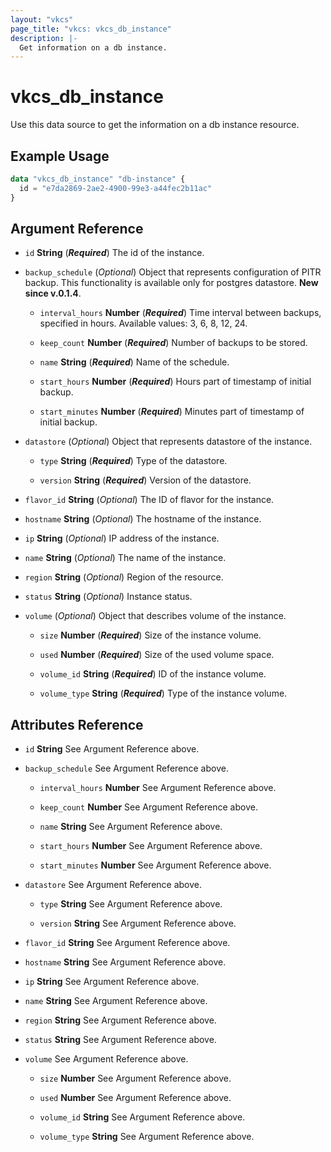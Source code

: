 ```yaml
---
layout: "vkcs"
page_title: "vkcs: vkcs_db_instance"
description: |-
  Get information on a db instance.
---
```


# vkcs_db_instance

Use this data source to get the information on a db instance resource.

## Example Usage

```terraform
data "vkcs_db_instance" "db-instance" {
  id = "e7da2869-2ae2-4900-99e3-a44fec2b11ac"
}
```

## Argument Reference
- `id` **String** (***Required***) The id of the instance.

- `backup_schedule` (*Optional*) Object that represents configuration of PITR backup. This functionality is available only for postgres datastore. **New since v.0.1.4**.
  - `interval_hours` **Number** (***Required***) Time interval between backups, specified in hours. Available values: 3, 6, 8, 12, 24.

  - `keep_count` **Number** (***Required***) Number of backups to be stored.

  - `name` **String** (***Required***) Name of the schedule.

  - `start_hours` **Number** (***Required***) Hours part of timestamp of initial backup.

  - `start_minutes` **Number** (***Required***) Minutes part of timestamp of initial backup.

- `datastore` (*Optional*) Object that represents datastore of the instance.
  - `type` **String** (***Required***) Type of the datastore.

  - `version` **String** (***Required***) Version of the datastore.

- `flavor_id` **String** (*Optional*) The ID of flavor for the instance.

- `hostname` **String** (*Optional*) The hostname of the instance.

- `ip` **String** (*Optional*) IP address of the instance.

- `name` **String** (*Optional*) The name of the instance.

- `region` **String** (*Optional*) Region of the resource.

- `status` **String** (*Optional*) Instance status.

- `volume` (*Optional*) Object that describes volume of the instance.
  - `size` **Number** (***Required***) Size of the instance volume.

  - `used` **Number** (***Required***) Size of the used volume space.

  - `volume_id` **String** (***Required***) ID of the instance volume.

  - `volume_type` **String** (***Required***) Type of the instance volume.


## Attributes Reference
- `id` **String** See Argument Reference above.

- `backup_schedule`  See Argument Reference above.
  - `interval_hours` **Number** See Argument Reference above.

  - `keep_count` **Number** See Argument Reference above.

  - `name` **String** See Argument Reference above.

  - `start_hours` **Number** See Argument Reference above.

  - `start_minutes` **Number** See Argument Reference above.

- `datastore`  See Argument Reference above.
  - `type` **String** See Argument Reference above.

  - `version` **String** See Argument Reference above.

- `flavor_id` **String** See Argument Reference above.

- `hostname` **String** See Argument Reference above.

- `ip` **String** See Argument Reference above.

- `name` **String** See Argument Reference above.

- `region` **String** See Argument Reference above.

- `status` **String** See Argument Reference above.

- `volume`  See Argument Reference above.
  - `size` **Number** See Argument Reference above.

  - `used` **Number** See Argument Reference above.

  - `volume_id` **String** See Argument Reference above.

  - `volume_type` **String** See Argument Reference above.


